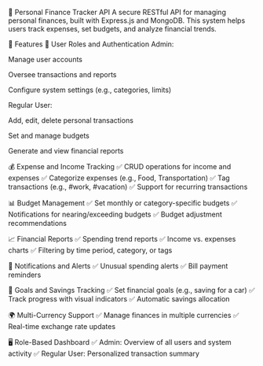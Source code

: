 🚀 Personal Finance Tracker API
A secure RESTful API for managing personal finances, built with Express.js and MongoDB. This system helps users track expenses, set budgets, and analyze financial trends.

🌟 Features
🔐 User Roles and Authentication
Admin:

Manage user accounts

Oversee transactions and reports

Configure system settings (e.g., categories, limits)

Regular User:

Add, edit, delete personal transactions

Set and manage budgets

Generate and view financial reports

💰 Expense and Income Tracking
✅ CRUD operations for income and expenses
✅ Categorize expenses (e.g., Food, Transportation)
✅ Tag transactions (e.g., #work, #vacation)
✅ Support for recurring transactions

📊 Budget Management
✅ Set monthly or category-specific budgets
✅ Notifications for nearing/exceeding budgets
✅ Budget adjustment recommendations

📈 Financial Reports
✅ Spending trend reports
✅ Income vs. expenses charts
✅ Filtering by time period, category, or tags

🔔 Notifications and Alerts
✅ Unusual spending alerts
✅ Bill payment reminders

🎯 Goals and Savings Tracking
✅ Set financial goals (e.g., saving for a car)
✅ Track progress with visual indicators
✅ Automatic savings allocation

🌍 Multi-Currency Support
✅ Manage finances in multiple currencies
✅ Real-time exchange rate updates

🖥️ Role-Based Dashboard
✅ Admin: Overview of all users and system activity
✅ Regular User: Personalized transaction summary

